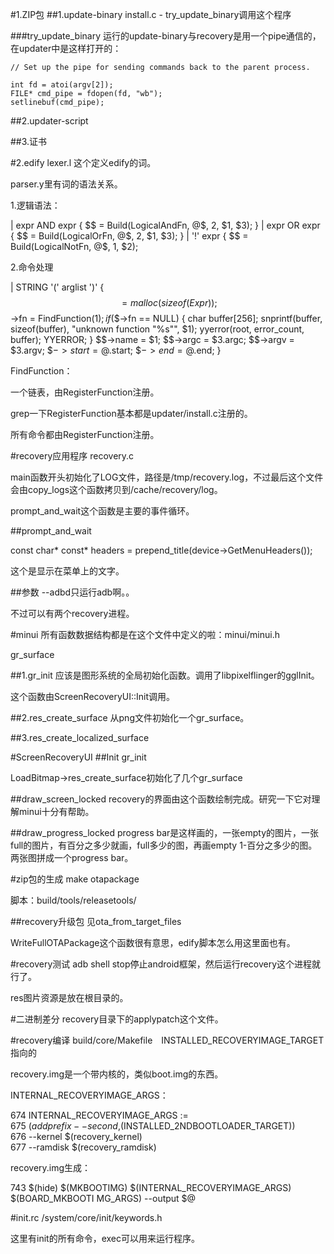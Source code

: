 #1.ZIP包
##1.update-binary
install.c - try_update_binary调用这个程序

###try_update_binary
运行的update-binary与recovery是用一个pipe通信的，在updater中是这样打开的：

    // Set up the pipe for sending commands back to the parent process.

    int fd = atoi(argv[2]);
    FILE* cmd_pipe = fdopen(fd, "wb");
    setlinebuf(cmd_pipe);

##2.updater-script

##3.证书

#2.edify
lexer.l 这个定义edify的词。

parser.y里有词的语法关系。

1.逻辑语法：

|  expr AND expr                     { $$ = Build(LogicalAndFn, @$, 2, $1, $3); }
|  expr OR expr                      { $$ = Build(LogicalOrFn, @$, 2, $1, $3); }
|  '!' expr                          { $$ = Build(LogicalNotFn, @$, 1, $2); 

2.命令处理

| STRING '(' arglist ')' {
    $$ = malloc(sizeof(Expr));
    $$->fn = FindFunction($1);
    if ($$->fn == NULL) {
        char buffer[256];
        snprintf(buffer, sizeof(buffer), "unknown function \"%s\"", $1);
        yyerror(root, error_count, buffer);
        YYERROR;
    }
    $$->name = $1;
    $$->argc = $3.argc;
    $$->argv = $3.argv;
    $$->start = @$.start;
    $$->end = @$.end;
}

FindFunction：

一个链表，由RegisterFunction注册。

grep一下RegisterFunction基本都是updater/install.c注册的。

所有命令都由RegisterFunction注册。

#recovery应用程序
recovery.c

main函数开头初始化了LOG文件，路径是/tmp/recovery.log，不过最后这个文件会由copy_logs这个函数拷贝到/cache/recovery/log。

prompt_and_wait这个函数是主要的事件循环。

##prompt_and_wait

const char* const* headers = prepend_title(device->GetMenuHeaders());

这个是显示在菜单上的文字。



##参数
--adbd只运行adb啊。。

不过可以有两个recovery进程。


#minui
所有函数数据结构都是在这个文件中定义的啦：minui/minui.h

gr_surface

##1.gr_init
应该是图形系统的全局初始化函数。调用了libpixelflinger的gglInit。

这个函数由ScreenRecoveryUI::Init调用。

##2.res_create_surface
从png文件初始化一个gr_surface。

##3.res_create_localized_surface


#ScreenRecoveryUI
##Init
gr_init

LoadBitmap->res_create_surface初始化了几个gr_surface

##draw_screen_locked
recovery的界面由这个函数绘制完成。研究一下它对理解minui十分有帮助。

##draw_progress_locked
progress bar是这样画的，一张empty的图片，一张full的图片，有百分之多少就画，full多少的图，再画empty 1-百分之多少的图。两张图拼成一个progress bar。


#zip包的生成
make otapackage

脚本：build/tools/releasetools/

##recovery升级包
见ota_from_target_files

WriteFullOTAPackage这个函数很有意思，edify脚本怎么用这里面也有。


#recovery测试
adb shell stop停止android框架，然后运行recovery这个进程就行了。

res图片资源是放在根目录的。

#二进制差分
recovery目录下的applypatch这个文件。

#recovery编译
build/core/Makefile　INSTALLED_RECOVERYIMAGE_TARGET指向的

recovery.img是一个带内核的，类似boot.img的东西。

INTERNAL_RECOVERYIMAGE_ARGS：

 674 INTERNAL_RECOVERYIMAGE_ARGS := \
 675         $(addprefix --second ,$(INSTALLED_2NDBOOTLOADER_TARGET)) \
 676         --kernel $(recovery_kernel) \
 677         --ramdisk $(recovery_ramdisk)

recovery.img生成：

 743         $(hide) $(MKBOOTIMG) $(INTERNAL_RECOVERYIMAGE_ARGS) $(BOARD_MKBOOTI     MG_ARGS) --output $@

#init.rc
/system/core/init/keywords.h

这里有init的所有命令，exec可以用来运行程序。

